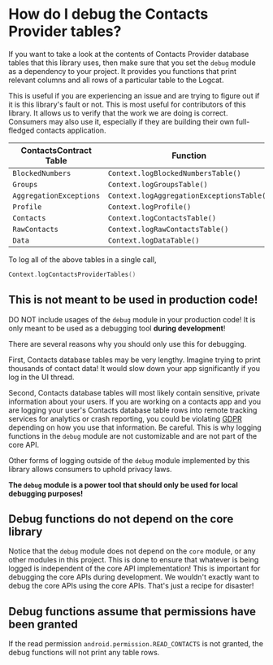 # How do I debug the Contacts Provider tables?

If you want to take a look at the contents of Contacts Provider database tables that this library
uses, then make sure that you set the `debug` module as a dependency to your project. It provides
you functions that print relevant columns and all rows of a particular table to the Logcat.

This is useful if you are experiencing an issue and are trying to figure out if it is this library's
fault or not. This is most useful for contributors of this library. It allows us to verify that the
work we are doing is correct. Consumers may also use it, especially if they are building their own
full-fledged contacts application.

| **ContactsContract Table** | **Function**                              |
|----------------------------|-------------------------------------------|
| `BlockedNumbers`           | `Context.logBlockedNumbersTable()`        |
| `Groups`                   | `Context.logGroupsTable()`                |
| `AggregationExceptions`    | `Context.logAggregationExceptionsTable()` |
| `Profile`                  | `Context.logProfile()`                    |
| `Contacts`                 | `Context.logContactsTable()`              |
| `RawContacts`              | `Context.logRawContactsTable()`           |
| `Data`                     | `Context.logDataTable()`                  |

To log all of the above tables in a single call,

```kotlin
Context.logContactsProviderTables()
```

## This is not meant to be used in production code!

DO NOT include usages of the `debug` module in your production code! It is only meant to be used as
a debugging tool **during development**!

There are several reasons why you should only use this for debugging.

First, Contacts database tables may be very lengthy. Imagine trying to print thousands of contact
data! It would slow down your app significantly if you log in the UI thread.

Second, Contacts database tables will most likely contain sensitive, private information about your
users. If you are working on a contacts app and you are logging your user's Contacts database table
rows into remote tracking services for analytics or crash reporting, you could be violating
[GDPR](https://gdpr-info.eu) depending on how you use that information. Be careful. This is why
logging functions in the `debug` module are not customizable and are not part of the core API.

Other forms of logging outside of the `debug` module implemented by this library allows consumers to
uphold privacy laws.

**The `debug` module is a power tool that should only be used for local debugging purposes!**

## Debug functions do not depend on the core library

Notice that the `debug` module does not depend on the `core` module, or any other modules in this
project. This is done to ensure that whatever is being logged is independent of the core API
implementation! This is important for debugging the core APIs during development. We wouldn't
exactly want to debug the core APIs using the core APIs. That's just a recipe for disaster!

## Debug functions assume that permissions have been granted

If the read permission `android.permission.READ_CONTACTS` is not granted, the debug functions will
not print any table rows.

